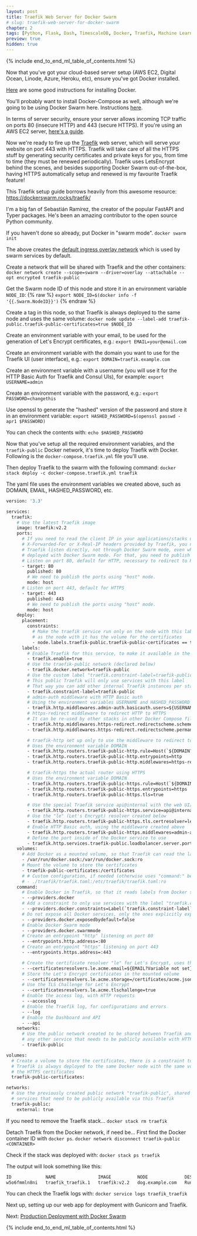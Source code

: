 ```yaml
---
layout: post
title: Traefik Web Server for Docker Swarm
# slug: traefik-web-server-for-docker-swarm
chapter: 2
tags: [Python, Flask, Dash, TimescaleDB, Docker, Traefik, Machine Learning]
preview: true
hidden: true
---
```


{% include end_to_end_ml_table_of_contents.html %}


Now that you've got your cloud-based server setup (AWS EC2, Digital Ocean, Linode, Azure, Heroku, etc), ensure you've got Docker installed. 

[Here](https://docs.docker.com/engine/install/) are some good instructions for installing Docker.

You'll probably want to install Docker-Compose as well, although we're going to be using Docker Swarm here. Instructions [here](https://docs.docker.com/compose/install/).

In terms of server security, ensure your server allows incoming TCP traffic on ports 80 (insecure HTTP) and 443 (secure HTTPS). If you're using an AWS EC2 server, [here's a guide](https://aws.amazon.com/premiumsupport/knowledge-center/connect-http-https-ec2/).

Now we're ready to fire up the [Traefik](https://traefik.io/) web server, which will serve your website on port 443 with HTTPS. Traefik will take care of all the HTTPS stuff by generating security certificates and private keys for you, from time to time (they must be renewed periodically). Traefik uses LetsEncrypt behind the scenes, and besides supporting Docker Swarm out-of-the-box, having HTTPS automatically setup and renewed is my favourite Traefik feature!

This Traefik setup guide borrows heavily from this awesome resource:
https://dockerswarm.rocks/traefik/

I'm a big fan of Sebastián Ramírez, the creator of the popular FastAPI and Typer packages. He's been an amazing contributor to the open source Python community. 

If you haven't done so already, put Docker in "swarm mode".
`docker swarm init`
	
The above creates the [default ingress overlay network](https://docs.docker.com/network/overlay/#customize-the-default-ingress-network) which is used by swarm services by default.	

Create a network that will be shared with Traefik and the other containers:
`docker network create --scope=swarm --driver=overlay --attachable --opt encrypted traefik-public`

Get the Swarm node ID of this node and store it in an environment variable `NODE_ID`:
{% raw %}
`export NODE_ID=$(docker info -f '{{.Swarm.NodeID}}')`
{% endraw %}

Create a tag in this node, so that Traefik is always deployed to the same node and uses the same volume:
`docker node update --label-add traefik-public.traefik-public-certificates=true $NODE_ID`

Create an environment variable with your email, to be used for the generation of Let's Encrypt certificates, e.g.:
`export EMAIL=your@email.com`

Create an environment variable with the domain you want to use for the Traefik UI (user interface), e.g.:
`export DOMAIN=traefik.example.com`

Create an environment variable with a username (you will use it for the HTTP Basic Auth for Traefik and Consul UIs), for example:
`export USERNAME=admin`

Create an environment variable with the password, e.g.:
`export PASSWORD=changethis`

Use openssl to generate the "hashed" version of the password and store it in an environment variable:
`export HASHED_PASSWORD=$(openssl passwd -apr1 $PASSWORD)`

You can check the contents with:
`echo $HASHED_PASSWORD`

Now that you've setup all the required environment variables, and the `traefik-public` Docker network, it's time to deploy Traefik with Docker. Following is the `docker-compose.traefik.yml` file you'll use.

Then deploy Traefik to the swarm with the following command:
`docker stack deploy -c docker-compose.traefik.yml traefik`

The yaml file uses the environment variables we created above, such as DOMAIN, EMAIL, HASHED_PASSWORD, etc.

```dockerfile
version: '3.3'

services:        
  traefik:
    # Use the latest Traefik image
    image: traefik:v2.2
    ports:
      # If you need to read the client IP in your applications/stacks using the 
      # X-Forwarded-For or X-Real-IP headers provided by Traefik, you need to make 
      # Traefik listen directly, not through Docker Swarm mode, even while being 
      # deployed with Docker Swarm mode. For that, you need to publish the ports using "host" mode.
      # Listen on port 80, default for HTTP, necessary to redirect to HTTPS
      - target: 80
        published: 80
        # We need to publish the ports using "host" mode.
        mode: host
      # Listen on port 443, default for HTTPS
      - target: 443
        published: 443
        # We need to publish the ports using "host" mode.
        mode: host
    deploy:
      placement:
        constraints:
          # Make the traefik service run only on the node with this label
          # as the node with it has the volume for the certificates
          - node.labels.traefik-public.traefik-public-certificates == true
      labels:
        # Enable Traefik for this service, to make it available in the public network
        - traefik.enable=true
        # Use the traefik-public network (declared below)
        - traefik.docker.network=traefik-public
        # Use the custom label "traefik.constraint-label=traefik-public"
        # This public Traefik will only use services with this label
        # That way you can add other internal Traefik instances per stack if needed
        - traefik.constraint-label=traefik-public
        # admin-auth middleware with HTTP Basic auth
        # Using the environment variables USERNAME and HASHED_PASSWORD
        - traefik.http.middlewares.admin-auth.basicauth.users=${USERNAME?Variable not set}:${HASHED_PASSWORD?Variable not set}
        # https-redirect middleware to redirect HTTP to HTTPS
        # It can be re-used by other stacks in other Docker Compose files
        - traefik.http.middlewares.https-redirect.redirectscheme.scheme=https
        - traefik.http.middlewares.https-redirect.redirectscheme.permanent=true

        # traefik-http set up only to use the middleware to redirect to https
        # Uses the environment variable DOMAIN
        - traefik.http.routers.traefik-public-http.rule=Host(`${DOMAIN?Variable not set}`)
        - traefik.http.routers.traefik-public-http.entrypoints=http
        - traefik.http.routers.traefik-public-http.middlewares=https-redirect

        # traefik-https the actual router using HTTPS
        # Uses the environment variable DOMAIN
        - traefik.http.routers.traefik-public-https.rule=Host(`${DOMAIN?Variable not set}`)
        - traefik.http.routers.traefik-public-https.entrypoints=https
        - traefik.http.routers.traefik-public-https.tls=true

        # Use the special Traefik service api@internal with the web UI/Dashboard
        - traefik.http.routers.traefik-public-https.service=api@internal
        # Use the "le" (Let's Encrypt) resolver created below
        - traefik.http.routers.traefik-public-https.tls.certresolver=le
        # Enable HTTP Basic auth, using the middleware created above
        - traefik.http.routers.traefik-public-https.middlewares=admin-auth
        # Define the port inside of the Docker service to use
        - traefik.http.services.traefik-public.loadbalancer.server.port=8080
    volumes:
      # Add Docker as a mounted volume, so that Traefik can read the labels of other services
      - /var/run/docker.sock:/var/run/docker.sock:ro
      # Mount the volume to store the certificates
      - traefik-public-certificates:/certificates
      # # Custom configuration, if needed (otherwise uses "command:" below)
      # - ./traefik/traefik.toml:/etc/traefik/traefik.toml:ro
    command:
      # Enable Docker in Traefik, so that it reads labels from Docker services
      - --providers.docker
      # Add a constraint to only use services with the label "traefik.constraint-label=traefik-public"
      - --providers.docker.constraints=Label(`traefik.constraint-label`, `traefik-public`)
      # Do not expose all Docker services, only the ones explicitly exposed
      - --providers.docker.exposedbydefault=false
      # Enable Docker Swarm mode
      - --providers.docker.swarmmode
      # Create an entrypoint "http" listening on port 80
      - --entrypoints.http.address=:80
      # Create an entrypoint "https" listening on port 443
      - --entrypoints.https.address=:443

      # Create the certificate resolver "le" for Let's Encrypt, uses the environment variable EMAIL
      - --certificatesresolvers.le.acme.email=${EMAIL?Variable not set}
      # Store the Let's Encrypt certificates in the mounted volume
      - --certificatesresolvers.le.acme.storage=/certificates/acme.json
      # Use the TLS Challenge for Let's Encrypt
      - --certificatesresolvers.le.acme.tlschallenge=true
      # Enable the access log, with HTTP requests
      - --accesslog
      # Enable the Traefik log, for configurations and errors
      - --log
      # Enable the Dashboard and API
      - --api
    networks:
      # Use the public network created to be shared between Traefik and
      # any other service that needs to be publicly available with HTTPS
      - traefik-public

volumes:
  # Create a volume to store the certificates, there is a constraint to make sure
  # Traefik is always deployed to the same Docker node with the same volume containing
  # the HTTPS certificates
  traefik-public-certificates:

networks:
  # Use the previously created public network "traefik-public", shared with other
  # services that need to be publicly available via this Traefik
  traefik-public:
    external: true
```

If you need to remove the Traefik stack...
`docker stack rm traefik`
	
Detach Traefik from the Docker network, if need be... First find the Docker container ID with `docker ps`.
`docker network disconnect traefik-public <CONTAINER>`

Check if the stack was deployed with:
`docker stack ps traefik`

The output will look something like this:
```bash
ID             NAME                IMAGE          NODE              DESIRED STATE   CURRENT STATE          ERROR   PORTS
w5o6fmmln8ni   traefik_traefik.1   traefik:v2.2   dog.example.com   Running         Running 1 minute ago
```

You can check the Traefik logs with:
`docker service logs traefik_traefik`

Next up, setting up our web app for deployment with Gunicorn and Traefik.

Next: <a href="006-03-Production-Deployment-with-Docker-Swarm">Production Deployment with Docker Swarm</a>

{% include end_to_end_ml_table_of_contents.html %}
